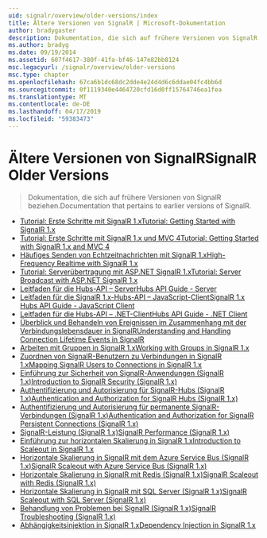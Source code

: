 ```yaml
---
uid: signalr/overview/older-versions/index
title: Ältere Versionen von SignalR | Microsoft-Dokumentation
author: bradygaster
description: Dokumentation, die sich auf frühere Versionen von SignalR beziehen.
ms.author: bradyg
ms.date: 09/19/2014
ms.assetid: 607f4617-380f-41fa-bf46-147e82bb8124
msc.legacyurl: /signalr/overview/older-versions
msc.type: chapter
ms.openlocfilehash: 67ca6b1dc68dc2dde4e24d4d6c6ddae04fc4bb6d
ms.sourcegitcommit: 0f1119340e4464720cfd16d0ff15764746ea1fea
ms.translationtype: MT
ms.contentlocale: de-DE
ms.lasthandoff: 04/17/2019
ms.locfileid: "59383473"
---
```

# <a name="signalr-older-versions"></a><span data-ttu-id="53b81-103">Ältere Versionen von SignalR</span><span class="sxs-lookup"><span data-stu-id="53b81-103">SignalR Older Versions</span></span>

> <span data-ttu-id="53b81-104">Dokumentation, die sich auf frühere Versionen von SignalR beziehen.</span><span class="sxs-lookup"><span data-stu-id="53b81-104">Documentation that pertains to earlier versions of SignalR.</span></span>


- [<span data-ttu-id="53b81-105">Tutorial: Erste Schritte mit SignalR 1.x</span><span class="sxs-lookup"><span data-stu-id="53b81-105">Tutorial: Getting Started with SignalR 1.x</span></span>](tutorial-getting-started-with-signalr.md)
- [<span data-ttu-id="53b81-106">Tutorial: Erste Schritte mit SignalR 1.x und MVC 4</span><span class="sxs-lookup"><span data-stu-id="53b81-106">Tutorial: Getting Started with SignalR 1.x and MVC 4</span></span>](tutorial-getting-started-with-signalr-and-mvc-4.md)
- [<span data-ttu-id="53b81-107">Häufiges Senden von Echtzeitnachrichten mit SignalR 1.x</span><span class="sxs-lookup"><span data-stu-id="53b81-107">High-Frequency Realtime with SignalR 1.x</span></span>](tutorial-high-frequency-realtime-with-signalr.md)
- [<span data-ttu-id="53b81-108">Tutorial: Serverübertragung mit ASP.NET SignalR 1.x</span><span class="sxs-lookup"><span data-stu-id="53b81-108">Tutorial: Server Broadcast with ASP.NET SignalR 1.x</span></span>](tutorial-server-broadcast-with-aspnet-signalr.md)
- [<span data-ttu-id="53b81-109">Leitfaden für die Hubs-API – Server</span><span class="sxs-lookup"><span data-stu-id="53b81-109">Hubs API Guide - Server</span></span>](signalr-1x-hubs-api-guide-server.md)
- [<span data-ttu-id="53b81-110">Leitfaden für die SignalR 1.x-Hubs-API – JavaScript-Client</span><span class="sxs-lookup"><span data-stu-id="53b81-110">SignalR 1.x Hubs API Guide - JavaScript Client</span></span>](signalr-1x-hubs-api-guide-javascript-client.md)
- [<span data-ttu-id="53b81-111">Leitfaden für die Hubs-API – .NET-Client</span><span class="sxs-lookup"><span data-stu-id="53b81-111">Hubs API Guide - .NET Client</span></span>](signalr-1x-hubs-api-guide-net-client.md)
- [<span data-ttu-id="53b81-112">Überblick und Behandeln von Ereignissen im Zusammenhang mit der Verbindungslebensdauer in SignalR</span><span class="sxs-lookup"><span data-stu-id="53b81-112">Understanding and Handling Connection Lifetime Events in SignalR</span></span>](handling-connection-lifetime-events.md)
- [<span data-ttu-id="53b81-113">Arbeiten mit Gruppen in SignalR 1.x</span><span class="sxs-lookup"><span data-stu-id="53b81-113">Working with Groups in SignalR 1.x</span></span>](working-with-groups.md)
- [<span data-ttu-id="53b81-114">Zuordnen von SignalR-Benutzern zu Verbindungen in SignalR 1.x</span><span class="sxs-lookup"><span data-stu-id="53b81-114">Mapping SignalR Users to Connections in SignalR 1.x</span></span>](mapping-users-to-connections.md)
- [<span data-ttu-id="53b81-115">Einführung zur Sicherheit von SignalR-Anwendungen (SignalR 1.x)</span><span class="sxs-lookup"><span data-stu-id="53b81-115">Introduction to SignalR Security (SignalR 1.x)</span></span>](introduction-to-security.md)
- [<span data-ttu-id="53b81-116">Authentifizierung und Autorisierung für SignalR-Hubs (SignalR 1.x)</span><span class="sxs-lookup"><span data-stu-id="53b81-116">Authentication and Authorization for SignalR Hubs (SignalR 1.x)</span></span>](hub-authorization.md)
- [<span data-ttu-id="53b81-117">Authentifizierung und Autorisierung für permanente SignalR-Verbindungen (SignalR 1.x)</span><span class="sxs-lookup"><span data-stu-id="53b81-117">Authentication and Authorization for SignalR Persistent Connections (SignalR 1.x)</span></span>](persistent-connection-authorization.md)
- [<span data-ttu-id="53b81-118">SignalR-Leistung (SignalR 1.x)</span><span class="sxs-lookup"><span data-stu-id="53b81-118">SignalR Performance (SignalR 1.x)</span></span>](signalr-performance.md)
- [<span data-ttu-id="53b81-119">Einführung zur horizontalen Skalierung in SignalR 1.x</span><span class="sxs-lookup"><span data-stu-id="53b81-119">Introduction to Scaleout in SignalR 1.x</span></span>](scaleout-in-signalr.md)
- [<span data-ttu-id="53b81-120">Horizontale Skalierung in SignalR mit dem Azure Service Bus (SignalR 1.x)</span><span class="sxs-lookup"><span data-stu-id="53b81-120">SignalR Scaleout with Azure Service Bus (SignalR 1.x)</span></span>](scaleout-with-windows-azure-service-bus.md)
- [<span data-ttu-id="53b81-121">Horizontale Skalierung in SignalR mit Redis (SignalR 1.x)</span><span class="sxs-lookup"><span data-stu-id="53b81-121">SignalR Scaleout with Redis (SignalR 1.x)</span></span>](scaleout-with-redis.md)
- [<span data-ttu-id="53b81-122">Horizontale Skalierung in SignalR mit SQL Server (SignalR 1.x)</span><span class="sxs-lookup"><span data-stu-id="53b81-122">SignalR Scaleout with SQL Server (SignalR 1.x)</span></span>](scaleout-with-sql-server.md)
- [<span data-ttu-id="53b81-123">Behandlung von Problemen bei SignalR (SignalR 1.x)</span><span class="sxs-lookup"><span data-stu-id="53b81-123">SignalR Troubleshooting (SignalR 1.x)</span></span>](troubleshooting.md)
- [<span data-ttu-id="53b81-124">Abhängigkeitsinjektion in SignalR 1.x</span><span class="sxs-lookup"><span data-stu-id="53b81-124">Dependency Injection in SignalR 1.x</span></span>](dependency-injection.md)
